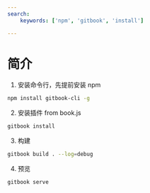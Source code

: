 ```yaml
---
search:
    keywords: ['npm', 'gitbook', 'install']

---
```


# 简介

1. 安装命令行，先提前安装 npm 
```bash
npm install gitbook-cli -g
```
2. 安装插件 from book.js
```bash
gitbook install
```
3. 构建 
```bash
gitbook build . --log=debug
```
4. 预览
```bash
gitbook serve
```
